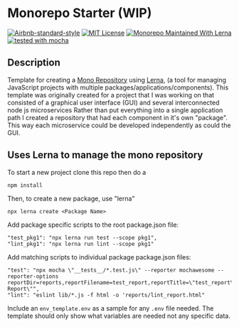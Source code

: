 # Monorepo Starter (WIP)

[![Airbnb-standard-style](https://img.shields.io/badge/code%20style-airbnb-brightgreen.svg)](https://github.com/airbnb/javascript) [![MIT License](https://img.shields.io/badge/license-mit-brightgreen.svg)](https://github.com/barlowm/mono_repo_template/blob/master/LICENSE) [![Monorepo Maintained With Lerna](https://img.shields.io/badge/maintained%20by-lerna-99424f.svg)](https://lerna.js.org) [![tested with mocha](https://img.shields.io/badge/tested_with-mocha-99424f.svg)](https://mochajs.org) 


## Description

Template for creating a [Mono Repository](https://en.wikipedia.org/wiki/Monorepo) using [Lerna](https://lerna.js.org), (a tool for managing JavaScript projects with multiple packages/applications/components).
This template was originally created for a project that I was working on that consisted of a graphical user interface (GUI) and several interconnected node js microservices
Rather than put everything into a single application path I created a repository that had each component in it's own "package".
This way each microservice could be developed independently as could the GUI.

## Uses Lerna to manage the mono repository
To start a new project clone this repo then do a 
```
npm install
```

Then, to create a new package, use "lerna"

```
npx lerna create <Package Name>
```

Add package specific scripts to the root package.json file:

```
"test_pkg1": "npx lerna run test --scope pkg1",
"lint_pkg1": "npx lerna run lint --scope pkg1"
```

Add matching scripts to individual package package.json files:

```
"test": "npx mocha \"__tests__/*.test.js\" --reporter mochawesome --reporter-options reportDir=reports,reportFilename=test_report,reportTitle=\"test_report\",reportPageTitle=\"Test-Report\"",
"lint": "eslint lib/*.js -f html -o 'reports/lint_report.html"
```

Include an `env_template.env` as a sample for any `.env` file needed. The template should only show what variables are needed not any specific data.
